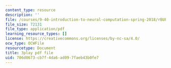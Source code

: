 ```yaml
---
content_type: resource
description: ''
file: /courses/9-40-introduction-to-neural-computation-spring-2018/rBUFitIoE14_transcript.pdf
file_size: 72131
file_type: application/pdf
learning_resource_types: []
license: https://creativecommons.org/licenses/by-nc-sa/4.0/
ocw_type: OCWFile
resourcetype: Document
title: 3play pdf file
uid: 706d8673-cb7f-4da6-ad09-7faeb43b0fe7
---
```

